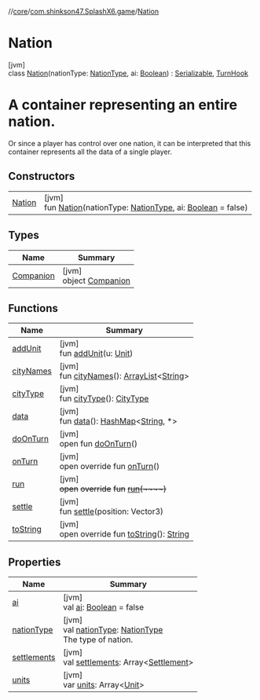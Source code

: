 //[core](../../../index.md)/[com.shinkson47.SplashX6.game](../index.md)/[Nation](index.md)

# Nation

[jvm]\
class [Nation](index.md)(nationType: [NationType](../-nation-type/index.md), ai: [Boolean](https://kotlinlang.org/api/latest/jvm/stdlib/kotlin/-boolean/index.html)) : [Serializable](https://docs.oracle.com/javase/8/docs/api/java/io/Serializable.html), [TurnHook](../../com.shinkson47.SplashX6.utility/-turn-hook/index.md)

# A container representing an entire nation.

Or since a player has control over one nation, it can be interpreted that this container represents all the data of a single player.

## Constructors

| | |
|---|---|
| [Nation](-nation.md) | [jvm]<br>fun [Nation](-nation.md)(nationType: [NationType](../-nation-type/index.md), ai: [Boolean](https://kotlinlang.org/api/latest/jvm/stdlib/kotlin/-boolean/index.html) = false) |

## Types

| Name | Summary |
|---|---|
| [Companion](-companion/index.md) | [jvm]<br>object [Companion](-companion/index.md) |

## Functions

| Name | Summary |
|---|---|
| [addUnit](add-unit.md) | [jvm]<br>fun [addUnit](add-unit.md)(u: [Unit](../../com.shinkson47.SplashX6.game.units/-unit/index.md)) |
| [cityNames](city-names.md) | [jvm]<br>fun [cityNames](city-names.md)(): [ArrayList](https://kotlinlang.org/api/latest/jvm/stdlib/kotlin.collections/-array-list/index.html)&lt;[String](https://kotlinlang.org/api/latest/jvm/stdlib/kotlin/-string/index.html)&gt; |
| [cityType](city-type.md) | [jvm]<br>fun [cityType](city-type.md)(): [CityType](../../com.shinkson47.SplashX6.game.cities/-city-type/index.md) |
| [data](data.md) | [jvm]<br>fun [data](data.md)(): [HashMap](https://kotlinlang.org/api/latest/jvm/stdlib/kotlin.collections/-hash-map/index.html)&lt;[String](https://kotlinlang.org/api/latest/jvm/stdlib/kotlin/-string/index.html), *&gt; |
| [doOnTurn](../../com.shinkson47.SplashX6.utility/-turn-hook/do-on-turn.md) | [jvm]<br>open fun [doOnTurn](../../com.shinkson47.SplashX6.utility/-turn-hook/do-on-turn.md)() |
| [onTurn](on-turn.md) | [jvm]<br>open override fun [onTurn](on-turn.md)() |
| [run](../../com.shinkson47.SplashX6.utility/-turn-hook/run.md) | [jvm]<br>~~open~~ ~~override~~ ~~fun~~ [~~run~~](../../com.shinkson47.SplashX6.utility/-turn-hook/run.md)~~(~~~~)~~ |
| [settle](settle.md) | [jvm]<br>fun [settle](settle.md)(position: Vector3) |
| [toString](to-string.md) | [jvm]<br>open override fun [toString](to-string.md)(): [String](https://kotlinlang.org/api/latest/jvm/stdlib/kotlin/-string/index.html) |

## Properties

| Name | Summary |
|---|---|
| [ai](ai.md) | [jvm]<br>val [ai](ai.md): [Boolean](https://kotlinlang.org/api/latest/jvm/stdlib/kotlin/-boolean/index.html) = false |
| [nationType](nation-type.md) | [jvm]<br>val [nationType](nation-type.md): [NationType](../-nation-type/index.md)<br>The type of nation. |
| [settlements](settlements.md) | [jvm]<br>val [settlements](settlements.md): Array&lt;[Settlement](../../com.shinkson47.SplashX6.game.cities/-settlement/index.md)&gt; |
| [units](units.md) | [jvm]<br>var [units](units.md): Array&lt;[Unit](../../com.shinkson47.SplashX6.game.units/-unit/index.md)&gt; |
